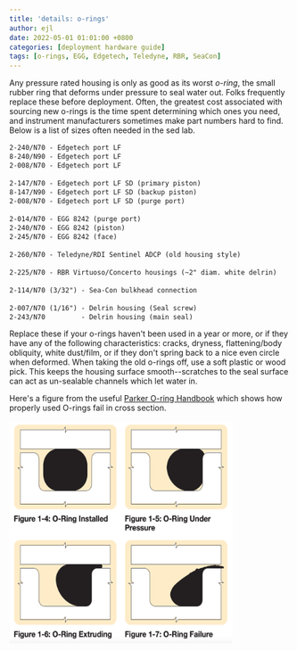 ```yaml
---
title: 'details: o-rings'
author: ejl
date: 2022-05-01 01:01:00 +0800
categories: [deployment hardware guide]
tags: [o-rings, EGG, Edgetech, Teledyne, RBR, SeaCon]
---
```

Any pressure rated housing is only as good as its worst *o-ring*, the small rubber ring that deforms under pressure to seal water out. Folks frequently replace these before deployment. Often, the greatest cost associated with sourcing new o-rings is the time spent determining which ones you need, and instrument manufacturers sometimes make part numbers hard to find. Below is a list of sizes often needed in the sed lab.
   
    2-240/N70 - Edgetech port LF
    8-240/N90 - Edgetech port LF
    2-008/N70 - Edgetech port LF

    2-147/N70 - Edgetech port LF SD (primary piston)
    8-147/N90 - Edgetech port LF SD (backup piston)
    2-008/N70 - Edgetech port LF SD (purge port)

    2-014/N70 - EGG 8242 (purge port)
    2-240/N70 - EGG 8242 (piston)
    2-245/N70 - EGG 8242 (face)

    2-260/N70 - Teledyne/RDI Sentinel ADCP (old housing style)

    2-225/N70 - RBR Virtuoso/Concerto housings (~2" diam. white delrin)

    2-114/N70 (3/32") - Sea-Con bulkhead connection

    2-007/N70 (1/16") - Delrin housing (Seal screw)
    2-243/N70         - Delrin housing (main seal)


Replace these if your o-rings haven't been used in a year or more, or if they have any of the following characteristics: cracks, dryness, flattening/body obliquity, white dust/film, or if they don't spring back to a nice even circle when deformed. When taking the old o-rings off, use a soft plastic or wood pick. This keeps the housing surface smooth--scratches to the seal surface can act as un-sealable channels which let water in.

Here's a figure from the useful [Parker O-ring Handbook](https://www.parker.com/content/dam/Parker-com/Literature/O-Ring-Division-Literature/ORD-5700.pdf) which shows how properly used O-rings fail in cross section. 

<img src="https://github.com/evan-lahr/photos/blob/main/oring.png?raw=true" style="height: 400px; width:400px;"/>



